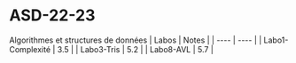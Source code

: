 # ASD-22-23
Algorithmes et structures de données
| Labos | Notes |
| ---- | ---- |
| Labo1-Complexité | 3.5 |
| Labo3-Tris | 5.2 |
| Labo8-AVL | 5.7 |
